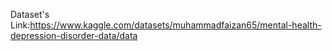Dataset's Link:https://www.kaggle.com/datasets/muhammadfaizan65/mental-health-depression-disorder-data/data
